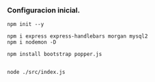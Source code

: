 ### Configuracion inicial.

    npm init --y

    npm i express express-handlebars morgan mysql2
    npm i nodemon -D

    npm install bootstrap popper.js


    node ./src/index.js
